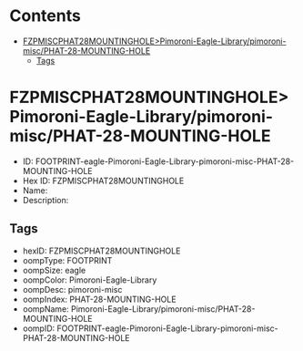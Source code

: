 



Contents
========

* [FZPMISCPHAT28MOUNTINGHOLE>Pimoroni-Eagle-Library/pimoroni-misc/PHAT-28-MOUNTING-HOLE](#fzpmiscphat28mountingholepimoroni-eagle-librarypimoroni-miscphat-28-mounting-hole)
	* [Tags](#tags)

# FZPMISCPHAT28MOUNTINGHOLE>Pimoroni-Eagle-Library/pimoroni-misc/PHAT-28-MOUNTING-HOLE

- ID: FOOTPRINT-eagle-Pimoroni-Eagle-Library-pimoroni-misc-PHAT-28-MOUNTING-HOLE
- Hex ID: FZPMISCPHAT28MOUNTINGHOLE
- Name: 
- Description: 

## Tags

- hexID: FZPMISCPHAT28MOUNTINGHOLE
- oompType: FOOTPRINT
- oompSize: eagle
- oompColor: Pimoroni-Eagle-Library
- oompDesc: pimoroni-misc
- oompIndex: PHAT-28-MOUNTING-HOLE
- oompName: Pimoroni-Eagle-Library/pimoroni-misc/PHAT-28-MOUNTING-HOLE
- oompID: FOOTPRINT-eagle-Pimoroni-Eagle-Library-pimoroni-misc-PHAT-28-MOUNTING-HOLE
